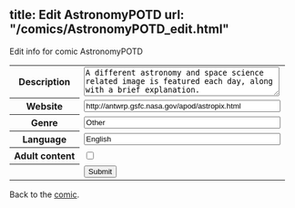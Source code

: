 title: Edit AstronomyPOTD
url: "/comics/AstronomyPOTD_edit.html"
---
Edit info for comic AstronomyPOTD

<form name="comic" action="http://gaepostmail.appspot.com/comic/" method="post">
<table class="comicinfo">
<tr>
<th>Description</th><td><textarea name="description" cols="40" rows="3">A different astronomy and space science related image is featured each day, along with a brief explanation.</textarea></td>
</tr>
<tr>
<th>Website</th><td><input type="text" name="url" value="http://antwrp.gsfc.nasa.gov/apod/astropix.html" size="40"/></td>
</tr>
<tr>
<th>Genre</th><td><input type="text" name="genre" value="Other" size="40"/></td>
</tr>
<tr>
<th>Language</th><td><input type="text" name="language" value="English" size="40"/></td>
</tr>
<tr>
<th>Adult content</th><td><input type="checkbox" name="adult" value="adult" /></td>
</tr>
<tr>
<th></th><td>
<input type="hidden" name="comic" value="AstronomyPOTD" />
<input type="submit" name="submit" value="Submit" />
</td>
</tr>
</table>
</form>

Back to the [comic](AstronomyPOTD.html).
